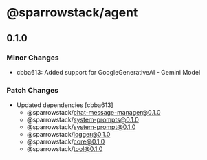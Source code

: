 # @sparrowstack/agent

## 0.1.0

### Minor Changes

- cbba613: Added support for GoogleGenerativeAI - Gemini Model

### Patch Changes

- Updated dependencies [cbba613]
    - @sparrowstack/chat-message-manager@0.1.0
    - @sparrowstack/system-prompts@0.1.0
    - @sparrowstack/system-prompt@0.1.0
    - @sparrowstack/logger@0.1.0
    - @sparrowstack/core@0.1.0
    - @sparrowstack/tool@0.1.0
